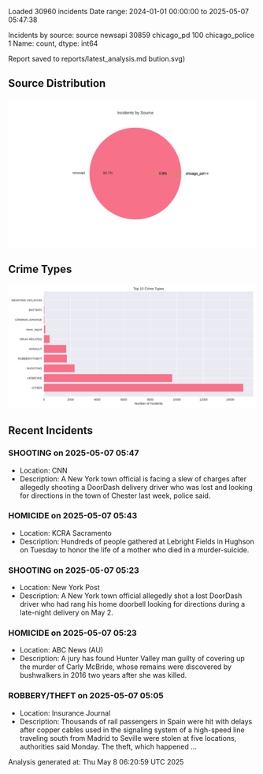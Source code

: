 
Loaded 30960 incidents
Date range: 2024-01-01 00:00:00 to 2025-05-07 05:47:38

Incidents by source:
source
newsapi           30859
chicago_pd          100
chicago_police        1
Name: count, dtype: int64

Report saved to reports/latest_analysis.md
bution.svg)

## Source Distribution
![Source Distribution](images/source_distribution.svg)

## Crime Types
![Crime Types](images/crime_types.svg)

## Recent Incidents

### SHOOTING on 2025-05-07 05:47
- Location: CNN
- Description: A New York town official is facing a slew of charges after allegedly shooting a DoorDash delivery driver who was lost and looking for directions in the town of Chester last week, police said.


### HOMICIDE on 2025-05-07 05:43
- Location: KCRA Sacramento
- Description: Hundreds of people gathered at Lebright Fields in Hughson on Tuesday to honor the life of a mother who died in a murder-suicide.


### SHOOTING on 2025-05-07 05:23
- Location: New York Post
- Description: A New York town official allegedly shot a lost DoorDash driver who had rang his home doorbell looking for directions during a late-night delivery on May 2.


### HOMICIDE on 2025-05-07 05:23
- Location: ABC News (AU)
- Description: A jury has found Hunter Valley man guilty of covering up the murder of Carly McBride, whose remains were discovered by bushwalkers in 2016 two years after she was killed.


### ROBBERY/THEFT on 2025-05-07 05:05
- Location: Insurance Journal
- Description: Thousands of rail passengers in Spain were hit with delays after copper cables used in the signaling system of a high-speed line traveling south from Madrid to Seville were stolen at five locations, authorities said Monday. The theft, which happened …

Analysis generated at: Thu May  8 06:20:59 UTC 2025
